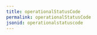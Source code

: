 ```yaml
---
title: operationalStatusCode
permalink: operationalStatusCode
jsonid: operationalstatuscode
---
```

